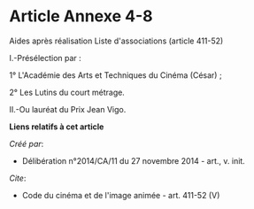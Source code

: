 # Article Annexe 4-8

Aides après réalisation Liste d'associations (article 411-52) 

I.-Présélection par : 

1° L'Académie des Arts et Techniques du Cinéma (César) ; 

2° Les Lutins du court métrage. 

II.-Ou lauréat du Prix Jean Vigo.

**Liens relatifs à cet article**

_Créé par_:

  - Délibération n°2014/CA/11 du 27 novembre 2014 - art., v. init.

_Cite_:

  - Code du cinéma et de l'image animée - art. 411-52 (V)
